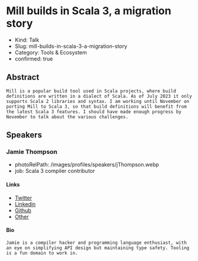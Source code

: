 # Mill builds in Scala 3, a migration story

- Kind: Talk
- Slug: mill-builds-in-scala-3-a-migration-story
- Category: Tools & Ecosystem
- confirmed: true

## Abstract

```
Mill is a popular build tool used in Scala projects, where build definitions are written in a dialect of Scala. As of July 2023 it only supports Scala 2 libraries and syntax. I am working until November on porting Mill to Scala 3, so that build definitions will benefit from the latest Scala 3 features. I should have made enough progress by November to talk about the various challenges.
```

## Speakers

### Jamie Thompson

- photoRelPath: /images/profiles/speakers/jThompson.webp
- job: Scala 3 compiler contributor

#### Links

- [Twitter](https://twitter.com/bishabosha)
- [Linkedin](https://www.linkedin.com/in/james-richard-thompson)
- [Github](https://github.com/bishabosha)
- [Other](https://bishabosha.github.io/about)

#### Bio

```
Jamie is a compiler hacker and programming language enthusiast, with an eye on simplifying API design but maintaining type safety. Tooling is a fun domain to work in.
```
